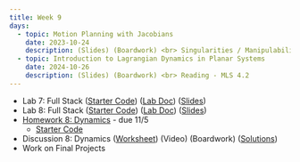 ```yaml
---
title: Week 9
days:
  - topic: Motion Planning with Jacobians
    date: 2023-10-24
    description: (Slides) (Boardwork) <br> Singularities / Manipulability / Redundant Manipulators <br> Reading - MLS 3.4
  - topic: Introduction to Lagrangian Dynamics in Planar Systems
    date: 2024-10-26
    description: (Slides) (Boardwork) <br> Reading - MLS 4.2
---
```


- Lab 7: Full Stack ([Starter Code](https://github.com/ucb-ee106/106a-fa23-labs-starter/tree/main/lab7)) ([Lab Doc](./assets/labs/lab7.pdf)) ([Slides](./assets/labs/lab7_8_slides.pdf))
- Lab 8: Full Stack ([Starter Code](https://github.com/ucb-ee106/106a-fa23-labs-starter/tree/main/lab8)) ([Lab Doc](./assets/labs/lab8.pdf)) ([Slides](./assets/labs/lab7_8_slides.pdf))
- [Homework 8: Dynamics](./assets/homework/hw8_dynamics.pdf) - due 11/5
  - [Starter Code](./assets/homework/hw8_starter.zip)
- Discussion 8: Dynamics ([Worksheet](./assets/disc/disc8_dynamics.pdf)) (Video) (Boardwork) ([Solutions](./assets/disc/disc8_sols.pdf))
- Work on Final Projects

<a id="Week10"></a>

